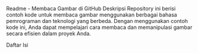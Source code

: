 Readme - Membaca Gambar di GitHub
Deskripsi
Repository ini berisi contoh kode untuk membaca gambar menggunakan berbagai bahasa pemrograman dan teknologi yang berbeda. Dengan menggunakan contoh kode ini, Anda dapat mempelajari cara membaca dan memanipulasi gambar secara efisien dalam proyek Anda.

Daftar Isi